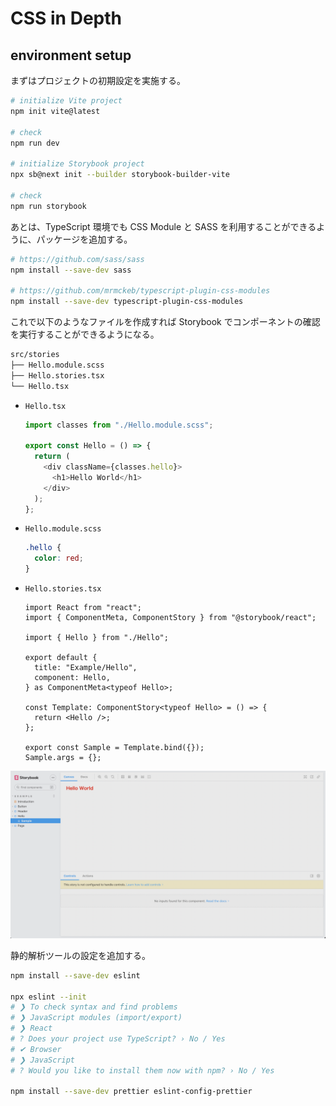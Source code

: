 # CSS in Depth

## environment setup

まずはプロジェクトの初期設定を実施する。

```bash
# initialize Vite project
npm init vite@latest

# check
npm run dev

# initialize Storybook project
npx sb@next init --builder storybook-builder-vite

# check
npm run storybook
```

あとは、TypeScript 環境でも CSS Module と SASS を利用することができるように、パッケージを追加する。

```bash
# https://github.com/sass/sass
npm install --save-dev sass

# https://github.com/mrmckeb/typescript-plugin-css-modules
npm install --save-dev typescript-plugin-css-modules
```

これで以下のようなファイルを作成すれば Storybook でコンポーネントの確認を実行することができるようになる。

```bash
src/stories
├── Hello.module.scss
├── Hello.stories.tsx
└── Hello.tsx
```

- `Hello.tsx`

  ```ts
  import classes from "./Hello.module.scss";

  export const Hello = () => {
    return (
      <div className={classes.hello}>
        <h1>Hello World</h1>
      </div>
    );
  };
  ```

- `Hello.module.scss`

  ```scss
  .hello {
    color: red;
  }
  ```

- `Hello.stories.tsx`

  ```tsx
  import React from "react";
  import { ComponentMeta, ComponentStory } from "@storybook/react";

  import { Hello } from "./Hello";

  export default {
    title: "Example/Hello",
    component: Hello,
  } as ComponentMeta<typeof Hello>;

  const Template: ComponentStory<typeof Hello> = () => {
    return <Hello />;
  };

  export const Sample = Template.bind({});
  Sample.args = {};
  ```

![](assets/HelloComponent.png)

静的解析ツールの設定を追加する。

```bash
npm install --save-dev eslint

npx eslint --init
# ❯ To check syntax and find problems
# ❯ JavaScript modules (import/export)
# ❯ React
# ? Does your project use TypeScript? › No / Yes
# ✔ Browser
# ❯ JavaScript
# ? Would you like to install them now with npm? › No / Yes

npm install --save-dev prettier eslint-config-prettier
```
